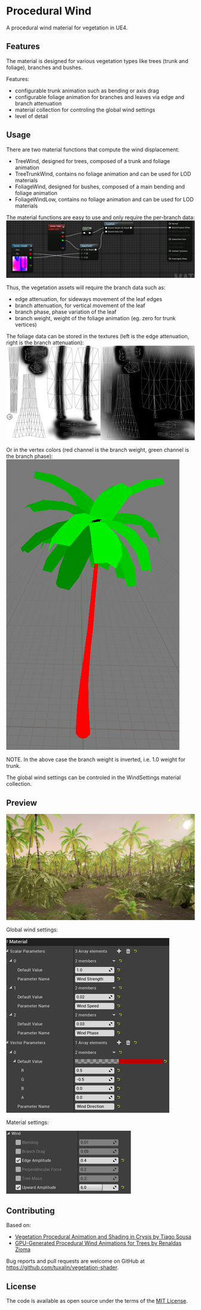 # Procedural Wind  
A procedural wind material for vegetation in UE4.

## Features
The material is designed for various vegetation types like trees (trunk and foliage), branches and bushes.

Features:
- configurable trunk animation such as bending or axis drag
- configurable foliage animation for branches and leaves via edge and branch attenuation
- material collection for controling the global wind settings
- level of detail	

## Usage

There are two material functions that compute the wind displacement:
- TreeWind, designed for trees, composed of a trunk and foliage animation
- TreeTrunkWind, contains no foliage animation and can be used for LOD materials
- FoliageWind, designed for bushes, composed of a main bending and foliage animation
- FoliageWindLow, contains no foliage animation and can be used for LOD materials

The material functions are easy to use and only require the per-branch data:
![material-usage](screenshots/material_usage.png)

Thus, the vegetation assets will require the branch data such as:
- edge attenuation, for sideways movement of the leaf edges
- branch attenuation, for vertical movement of the leaf
- branch phase, phase variation of the leaf
- branch weight, weight of the foliage animation (eg. zero for trunk vertices)

The foliage data can be stored in the textures (left is the edge attenuation, right is the branch attenuation):
![texture-data](screenshots/texture_data.png)

Or in the vertex colors (red channel is the branch weight, green channel is the branch phase):
![vertex-data](screenshots/vertex_data.png)

NOTE. In the above case the branch weight is inverted, i.e. 1.0 weight for trunk.

The global wind settings can be controled in the WindSettings material collection.

## Preview

[![video](screenshots/wind_main.png)](https://youtu.be/ZJs84rWpL5c)

Global wind settings:

![wind-settings](screenshots/wind_settings.png)

Material settings:

![material-settings](screenshots/material_settings.png)

## Contributing

Based on:
- [Vegetation Procedural Animation and Shading in Crysis by Tiago Sousa](https://developer.nvidia.com/gpugems/GPUGems3/gpugems3_ch16.html)
- [GPU-Generated Procedural Wind Animations for Trees by Renaldas Zioma](https://developer.nvidia.com/gpugems/GPUGems3/gpugems3_ch06.html)

Bug reports and pull requests are welcome on GitHub at https://github.com/tuxalin/vegetation-shader.

## License

The code is available as open source under the terms of the [MIT License](http://opensource.org/licenses/MIT).
